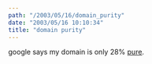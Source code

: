 ```yaml
---
path: "/2003/05/16/domain_purity" 
date: "2003/05/16 10:10:34" 
title: "domain purity" 
---
```

<p>google says my domain is only 28% <a href="http://www.buzztoolbox.com/google/domainpur.shtml">pure</a>.</p>